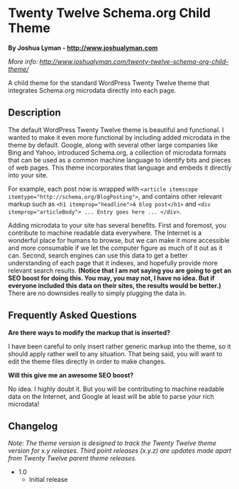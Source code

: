 Twenty Twelve Schema.org Child Theme
====================================

**By Joshua Lyman - http://www.joshualyman.com**

*More info: http://www.joshualyman.com/twenty-twelve-schema-org-child-theme/*

A child theme for the standard WordPress Twenty Twelve theme that integrates Schema.org microdata directly into each page.

Description
-----------

The default WordPress Twenty Twelve theme is beautiful and functional. I wanted to make it even more functional by including added microdata in the theme by default. Google, along with several other large companies like Bing and Yahoo, introduced Schema.org, a collection of microdata formats that can be used as a common machine language to identify bits and pieces of web pages. This theme incorporates that language and embeds it directly into your site.

For example, each post now is wrapped with `<article itemscope itemtype="http://schema.org/BlogPosting">`, and contains other relevant markup such as `<h1 itemprop="headline">A blog post</h1>` and `<div itemprop="articleBody"> ... Entry goes here ... </div>`. 

Adding microdata to your site has several benefits. First and foremost, you contribute to machine readable data everywhere. The Internet is a wonderful place for humans to browse, but we can make it more accessible and more consumable if we let the computer figure as much of it out as it can. Second, search engines can use this data to get a better understanding of each page that it indexes, and hopefully provide more relevant search results. **(Notice that I am not saying you are going to get an SEO boost for doing this. You may, you may not, I have no idea. But if everyone included this data on their sites, the results would be better.)** There are no downsides really to simply plugging the data in.

Frequently Asked Questions
--------------------------

**Are there ways to modify the markup that is inserted?**

I have been careful to only insert rather generic markup into the theme, so it should apply rather well to any situation. That being said, you will want to edit the theme files directly in order to make changes.

**Will this give me an awesome SEO boost?**

No idea. I highly doubt it. But you will be contributing to machine readable data on the Internet, and Google at least will be able to parse your rich microdata!

Changelog
---------

*Note: The theme version is designed to track the Twenty Twelve theme version for x.y releases. Third point releases (x.y.z) are updates made apart from Twenty Twelve parent theme releases.*

* 1.0
  * Initial release